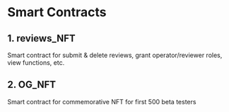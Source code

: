 # Smart Contracts

## **1. reviews_NFT**
Smart contract for submit & delete reviews, grant operator/reviewer roles, view functions, etc.

## **2. OG_NFT**
Smart contract for commemorative NFT for first 500 beta testers
